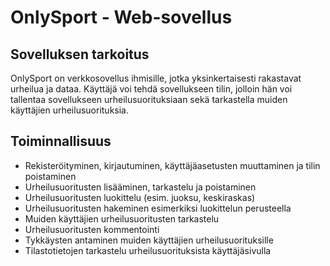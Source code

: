 # OnlySport - Web-sovellus

## Sovelluksen tarkoitus

OnlySport on verkkosovellus ihmisille, jotka yksinkertaisesti rakastavat urheilua ja dataa. Käyttäjä voi tehdä sovellukseen tilin, jolloin hän voi tallentaa sovellukseen urheilusuorituksiaan sekä tarkastella muiden käyttäjien urheilusuorituksia.

## Toiminnallisuus

* Rekisteröityminen, kirjautuminen, käyttäjäasetusten muuttaminen ja tilin poistaminen
* Urheilusuoritusten lisääminen, tarkastelu ja poistaminen
* Urheilusuoritusten luokittelu (esim. juoksu, keskiraskas)
* Urheilusuoritusten hakeminen esimerkiksi luokittelun perusteella
* Muiden käyttäjien urheilusuoritusten tarkastelu
* Urheilusuoritusten kommentointi
* Tykkäysten antaminen muiden käyttäjien urheilusuorituksille
* Tilastotietojen tarkastelu urheilusuorituksista käyttäjäsivulla
